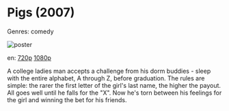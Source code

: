 # Pigs (2007)

Genres: comedy

![poster](http://image.tmdb.org/t/p/w500/yh1OeVKp7Sqi1IK9HTNESnhnvkq.jpg)

en:
  [720p](magnet:?xt=urn:btih:c922e85b54dc255a964e03a2380668b0f92240bb&dn=Pigs+(2007)&tr=udp%3A%2F%2Ftracker.yify-torrents.com%2Fannounce&tr=udp%3A%2F%2Fopen.demonii.com%3A1337%2Fannounce&tr=udp%3A%2F%2Fexodus.desync.com%3A6969&tr=udp%3A%2F%2Ftracker.istole.it%3A80&tr=udp%3A%2F%2Ftracker.publicbt.com%3A80&tr=udp%3A%2F%2Ftracker.publichd.eu%3A80%2Fannounce&tr=udp%3A%2F%2Ftracker.openbittorrent.com%3A80%2Fannounce&tr=udp%3A%2F%2Fcoppersurfer.tk%3A6969%2Fannounce)
  [1080p](magnet:?xt=urn:btih:1c31808438a1b7e5bd4e0ce4822ab324d92d6169&dn=Pigs+(2007)+%5B1080p%5D&tr=udp%3A%2F%2Ftracker.yify-torrents.com%2Fannounce&tr=udp%3A%2F%2Fopen.demonii.com%3A1337%2Fannounce&tr=udp%3A%2F%2Fexodus.desync.com%3A6969&tr=udp%3A%2F%2Ftracker.istole.it%3A80&tr=udp%3A%2F%2Ftracker.publicbt.com%3A80&tr=udp%3A%2F%2Ftracker.publichd.eu%3A80%2Fannounce&tr=udp%3A%2F%2Ftracker.openbittorrent.com%3A80%2Fannounce&tr=udp%3A%2F%2Fcoppersurfer.tk%3A6969%2Fannounce)
  


A college ladies man accepts a challenge from his dorm buddies - sleep with the entire alphabet, A through Z, before graduation. The rules are simple: the rarer the first letter of the girl's last name, the higher the payout. All goes well until he falls for the "X". Now he's torn between his feelings for the girl and winning the bet for his friends.